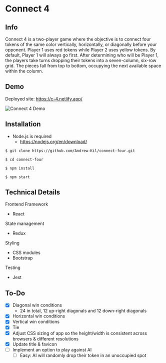 # Connect 4

## Info

Connect 4 is a two-player game where the objective is to connect four
tokens of the same color vertically, horizontally, or diagonally
before your opponent. Player 1 uses red tokens while Player 2 uses
yellow tokens. By default, Player 1 will always go first. After
determining who will be Player 1, the players take turns dropping
their tokens into a seven-column, six-row grid. The pieces fall from
top to bottom, occupying the next available space within the column.

## Demo

Deployed site: https://c-4.netlify.app/

![Connect 4 Demo](demo/connect-four-demo.gif)

## Installation

- Node.js is required
  - https://nodejs.org/en/download/

```
$ git clone https://github.com/Andrew-Kil/connect-four.git
```

```
$ cd connect-four
```

```
$ npm install
```

```
$ npm start
```

## Technical Details

Frontend Framework

- React

State management

- Redux

Styling

- CSS modules
- Bootstrap

Testing

- Jest

## To-Do

- [x] Diagonal win conditions
  - 24 in total, 12 up-right diagonals and 12 down-right diagonals
- [x] Horizontal win conditions
- [x] Vertical win conditions
- [x] Tie
- [x] Adjust CSS sizing of app so the height/width is consistent across browsers & different resolutions
- [x] Update title & favicon
- [ ] Implement an option to play against AI
  - [ ] Easy: AI will randomly drop their token in an unoccupied spot

